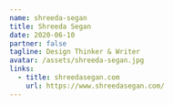 ```yaml
---
name: shreeda-segan
title: Shreeda Segan
date: 2020-06-10
partner: false
tagline: Design Thinker & Writer
avatar: /assets/shreeda-segan.jpg
links:
  - title: shreedasegan.com
    url: https://www.shreedasegan.com/
---
```

<!-- https://shreeda.substack.com/feed/ -->
